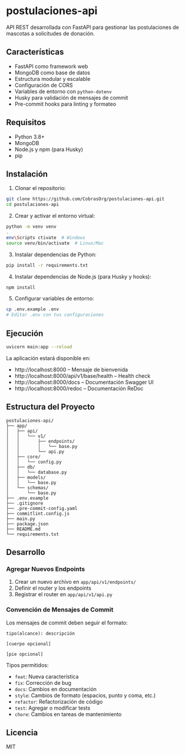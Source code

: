# postulaciones-api

API REST desarrollada con FastAPI para gestionar las postulaciones de mascotas a solicitudes de donación.

## Características

- FastAPI como framework web
- MongoDB como base de datos
- Estructura modular y escalable
- Configuración de CORS
- Variables de entorno con `python-dotenv`
- Husky para validación de mensajes de commit
- Pre-commit hooks para linting y formateo

## Requisitos

- Python 3.8+
- MongoDB
- Node.js y npm (para Husky)
- pip

## Instalación

1. Clonar el repositorio:

```bash
git clone https://github.com/CobrasOrg/postulaciones-api.git
cd postulaciones-api
```

2. Crear y activar el entorno virtual:

```bash
python -m venv venv
.
env\Scripts ctivate  # Windows
source venv/bin/activate  # Linux/Mac
```

3. Instalar dependencias de Python:

```bash
pip install -r requirements.txt
```

4. Instalar dependencias de Node.js (para Husky y hooks):

```bash
npm install
```

5. Configurar variables de entorno:

```bash
cp .env.example .env
# Editar .env con tus configuraciones
```

## Ejecución

```bash
uvicorn main:app --reload
```

La aplicación estará disponible en:

- http://localhost:8000 – Mensaje de bienvenida
- http://localhost:8000/api/v1/base/health – Health check
- http://localhost:8000/docs – Documentación Swagger UI
- http://localhost:8000/redoc – Documentación ReDoc

## Estructura del Proyecto

```
postulaciones-api/
├── app/
│   ├── api/
│   │   └── v1/
│   │       ├── endpoints/
│   │       │   └── base.py
│   │       └── api.py
│   ├── core/
│   │   └── config.py
│   ├── db/
│   │   └── database.py
│   ├── models/
│   │   └── base.py
│   └── schemas/
│       └── base.py
├── .env.example
├── .gitignore
├── .pre-commit-config.yaml
├── commitlint.config.js
├── main.py
├── package.json
├── README.md
└── requirements.txt
```

## Desarrollo

### Agregar Nuevos Endpoints

1. Crear un nuevo archivo en `app/api/v1/endpoints/`
2. Definir el router y los endpoints
3. Registrar el router en `app/api/v1/api.py`

### Convención de Mensajes de Commit

Los mensajes de commit deben seguir el formato:

```
tipo(alcance): descripción

[cuerpo opcional]

[pie opcional]
```

Tipos permitidos:

- `feat`: Nueva característica
- `fix`: Corrección de bug
- `docs`: Cambios en documentación
- `style`: Cambios de formato (espacios, punto y coma, etc.)
- `refactor`: Refactorización de código
- `test`: Agregar o modificar tests
- `chore`: Cambios en tareas de mantenimiento

## Licencia

MIT